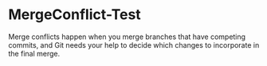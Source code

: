 # MergeConflict-Test
Merge conflicts happen when you merge branches that have competing commits, and Git needs your help to decide which changes to incorporate in the final merge.

